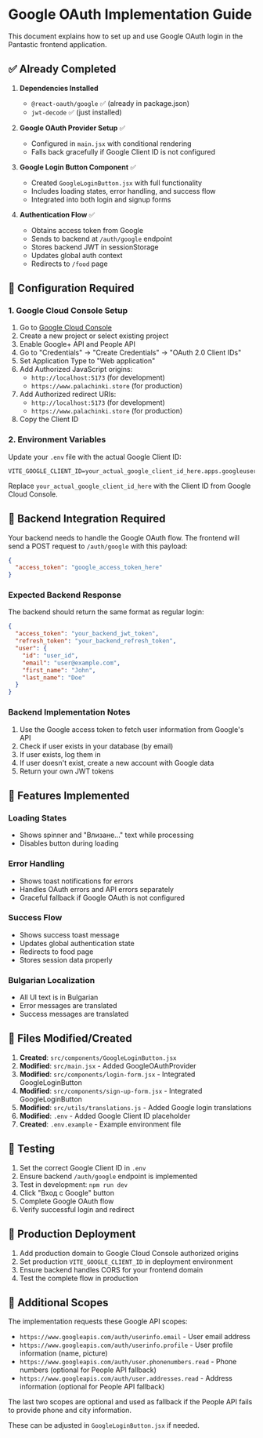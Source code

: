 # Google OAuth Implementation Guide

This document explains how to set up and use Google OAuth login in the Pantastic frontend application.

## ✅ Already Completed

1. **Dependencies Installed**

   - `@react-oauth/google` ✅ (already in package.json)
   - `jwt-decode` ✅ (just installed)

2. **Google OAuth Provider Setup** ✅

   - Configured in `main.jsx` with conditional rendering
   - Falls back gracefully if Google Client ID is not configured

3. **Google Login Button Component** ✅

   - Created `GoogleLoginButton.jsx` with full functionality
   - Includes loading states, error handling, and success flow
   - Integrated into both login and signup forms

4. **Authentication Flow** ✅
   - Obtains access token from Google
   - Sends to backend at `/auth/google` endpoint
   - Stores backend JWT in sessionStorage
   - Updates global auth context
   - Redirects to `/food` page

## 🔧 Configuration Required

### 1. Google Cloud Console Setup

1. Go to [Google Cloud Console](https://console.cloud.google.com/)
2. Create a new project or select existing project
3. Enable Google+ API and People API
4. Go to "Credentials" → "Create Credentials" → "OAuth 2.0 Client IDs"
5. Set Application Type to "Web application"
6. Add Authorized JavaScript origins:
   - `http://localhost:5173` (for development)
   - `https://www.palachinki.store` (for production)
7. Add Authorized redirect URIs:
   - `http://localhost:5173` (for development)
   - `https://www.palachinki.store` (for production)
8. Copy the Client ID

### 2. Environment Variables

Update your `.env` file with the actual Google Client ID:

```env
VITE_GOOGLE_CLIENT_ID=your_actual_google_client_id_here.apps.googleusercontent.com
```

Replace `your_actual_google_client_id_here` with the Client ID from Google Cloud Console.

## 🔄 Backend Integration Required

Your backend needs to handle the Google OAuth flow. The frontend will send a POST request to `/auth/google` with this payload:

```json
{
  "access_token": "google_access_token_here"
}
```

### Expected Backend Response

The backend should return the same format as regular login:

```json
{
  "access_token": "your_backend_jwt_token",
  "refresh_token": "your_backend_refresh_token",
  "user": {
    "id": "user_id",
    "email": "user@example.com",
    "first_name": "John",
    "last_name": "Doe"
  }
}
```

### Backend Implementation Notes

1. Use the Google access token to fetch user information from Google's API
2. Check if user exists in your database (by email)
3. If user exists, log them in
4. If user doesn't exist, create a new account with Google data
5. Return your own JWT tokens

## 🎯 Features Implemented

### Loading States

- Shows spinner and "Влизане..." text while processing
- Disables button during loading

### Error Handling

- Shows toast notifications for errors
- Handles OAuth errors and API errors separately
- Graceful fallback if Google OAuth is not configured

### Success Flow

- Shows success toast message
- Updates global authentication state
- Redirects to food page
- Stores session data properly

### Bulgarian Localization

- All UI text is in Bulgarian
- Error messages are translated
- Success messages are translated

## 🔧 Files Modified/Created

1. **Created**: `src/components/GoogleLoginButton.jsx`
2. **Modified**: `src/main.jsx` - Added GoogleOAuthProvider
3. **Modified**: `src/components/login-form.jsx` - Integrated GoogleLoginButton
4. **Modified**: `src/components/sign-up-form.jsx` - Integrated GoogleLoginButton
5. **Modified**: `src/utils/translations.js` - Added Google login translations
6. **Modified**: `.env` - Added Google Client ID placeholder
7. **Created**: `.env.example` - Example environment file

## 🧪 Testing

1. Set the correct Google Client ID in `.env`
2. Ensure backend `/auth/google` endpoint is implemented
3. Test in development: `npm run dev`
4. Click "Вход с Google" button
5. Complete Google OAuth flow
6. Verify successful login and redirect

## 🚀 Production Deployment

1. Add production domain to Google Cloud Console authorized origins
2. Set production `VITE_GOOGLE_CLIENT_ID` in deployment environment
3. Ensure backend handles CORS for your frontend domain
4. Test the complete flow in production

## 📝 Additional Scopes

The implementation requests these Google API scopes:

- `https://www.googleapis.com/auth/userinfo.email` - User email address
- `https://www.googleapis.com/auth/userinfo.profile` - User profile information (name, picture)
- `https://www.googleapis.com/auth/user.phonenumbers.read` - Phone numbers (optional for People API fallback)
- `https://www.googleapis.com/auth/user.addresses.read` - Address information (optional for People API fallback)

The last two scopes are optional and used as fallback if the People API fails to provide phone and city information.

These can be adjusted in `GoogleLoginButton.jsx` if needed.

